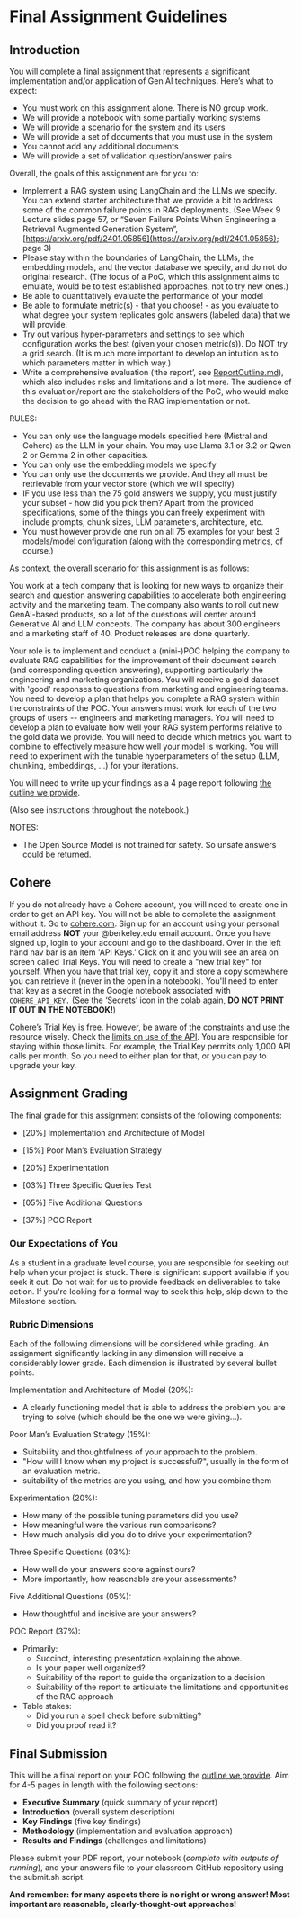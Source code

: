 # Final Assignment Guidelines


## Introduction

You will complete a final assignment that represents a significant implementation and/or application of Gen AI techniques. Here’s what to expect:

- You must work on this assignment alone.  There is NO group work.
- We will provide a notebook with some partially working systems
- We will provide a scenario for the system and its users
- We will provide a set of documents that you must use in the system
- You cannot add any additional documents
- We will provide a set of validation question/answer pairs

Overall, the goals of this assignment are for you to:


* Implement a RAG system using LangChain and the LLMs we specify. You can extend starter architecture that we provide a bit to address some of the common failure points in RAG deployments. (See Week 9 Lecture slides page 57, or “Seven Failure Points When Engineering a Retrieval Augmented Generation System”, [https://arxiv.org/pdf/2401.05856](https://arxiv.org/pdf/2401.05856); page 3)
* Please stay within the boundaries of LangChain, the LLMs, the embedding models, and the vector database we specify, and do not do original research. (The focus of a PoC, which this assignment aims to emulate, would be to test established approaches, not to try new ones.)
* Be able to quantitatively evaluate the performance of your model
* Be able to formulate metric(s) - that you choose! - as you evaluate to what degree your system replicates gold answers (labeled data) that we will provide.
* Try out various hyper-parameters and settings to see which configuration works the best (given your chosen metric(s)). Do NOT try a grid search. (It is much more important to develop an intuition as to which parameters matter in which way.)
* Write a comprehensive evaluation (‘the report’, see [ReportOutline.md](ReportOutline.md)), which also includes risks and limitations and a lot more. The audience of this evaluation/report are the stakeholders of the PoC, who would make the decision to go ahead with the RAG implementation or not. 



RULES:

* You can only use the language models specified here (Mistral and Cohere) as the LLM in your chain.  You may use Llama 3.1 or 3.2 or Qwen 2 or Gemma 2 in other capacities.
* You can only use the embedding models we specify
* You can only use the documents we provide. And they all must be retrievable from your vector store (which we will specify)
* IF you use less than the 75 gold answers we supply, you must justify your subset - how did you pick them? Apart from the provided specifications, some of the things you can freely experiment with include prompts, chunk sizes, LLM parameters, architecture, etc.
* You must however provide one run on all 75 examples for your best 3 models/model configuration (along with the corresponding metrics, of course.)


As context, the overall scenario for this assignment is as follows:

You work at a tech company that is looking for new ways to organize their search and question answering capabilities to accelerate both engineering activity and the marketing team. The company also wants to roll out new GenAI-based products, so a lot of the questions will center around Generative AI and LLM concepts. The company has about 300 engineers and a marketing staff of 40. Product releases are done quarterly.

Your role is to implement and conduct a (mini-)POC helping the company to evaluate RAG capabilities for the improvement of their document search (and corresponding question answering), supporting particularly the engineering and marketing organizations. You will receive a gold dataset with 'good' responses to questions from marketing and engineering teams. You need to develop a plan that helps you complete a RAG system within the constraints of the POC. Your answers must work for each of the two groups of users -- engineers and marketing managers. You will need to develop a plan to evaluate how well your RAG system performs relative to the gold data we provide. You will need to decide which metrics you want to combine to effectively measure how well your model is working.  You will need to experiment with the tunable hyperparameters of the setup (LLM, chunking, embeddings, ...) for your iterations.


You will need to write up your findings as a 4 page report following [the outline we provide](ReportOutline.md).

(Also see instructions throughout the notebook.)



NOTES:

* The Open Source Model is not trained for safety. So unsafe answers could be returned.

## Cohere

If you do not already have a Cohere account, you will need to create one in order to get an API key.  You will not be able to complete the assignment without it.  Go to [cohere.com](https://dashboard.cohere.com).  Sign up for an account using your personal email address **NOT** your @berkeley.edu email account. Once you have signed up, login to your account and go to the dashboard.  Over in the left hand nav bar is an item 'API Keys.' Click on it and you will see an area on screen called Trial Keys.  You will need to create a "new trial key" for yourself. When you have that trial key, copy it and store a copy somewhere you can retrieve it (never in the open in a notebook).  You'll need to enter that key as a secret in the Google notebook associated with `COHERE_API_KEY.`  (See the ‘Secrets’ icon in the colab again, **DO NOT PRINT IT OUT IN THE NOTEBOOK!**)

Cohere’s Trial Key is free.  However, be aware of the constraints and use the resource wisely.  Check the [limits on use of the API](https://docs.cohere.com/docs/rate-limits).  You are responsible for staying within those limits. For example, the Trial Key permits only 1,000 API calls per month. So you need to either plan for that,  or you can pay to upgrade your key.


## Assignment Grading
The final grade for this assignment consists of the following components:

- [20%] Implementation and Architecture of Model

- [15%] Poor Man’s Evaluation Strategy

- [20%] Experimentation

- [03%] Three Specific Queries Test

- [05%] Five Additional Questions

- [37%] POC Report


### Our Expectations of You

As a student in a graduate level course, you are responsible for seeking out help when your project is stuck.  There is significant support available if you seek it out.  Do not wait for us to provide feedback on deliverables to take action.  If you're looking for a formal way to seek this help, skip down to the Milestone section.


### Rubric Dimensions

Each of the following dimensions will be considered while grading.  An assignment significantly lacking in any dimension will receive a considerably lower grade.  Each dimension is illustrated by several bullet points.

Implementation and Architecture of Model (20%):
- A clearly functioning model that is able to address the problem you are trying to solve  (which should be the one we were giving...).


Poor Man’s Evaluation Strategy (15%):
- Suitability and thoughtfulness of your approach to the problem.
- "How will I know when my project is successful?", usually in the form of an evaluation metric.
- suitability of the metrics are you using, and how you combine them


Experimentation (20%):
- How many of the possible tuning parameters did you use?
- How meaningful were the various run comparisons?
- How much analysis did you do to drive your experimentation?


Three Specific Questions (03%):
- How well do your answers score against ours?
- More importantly, how reasonable are your assessments?


Five Additional Questions (05%):
- How thoughtful and incisive are your answers?


POC Report (37%):
- Primarily:
  - Succinct, interesting presentation explaining the above.
  - Is your paper well organized?
  - Suitability of the report to guide the organization to a decision
  - Suitability of the report to articulate the limitations and opportunities of the RAG approach
- Table stakes:
  - Did you run a spell check before submitting?
  - Did you proof read it?



## Final Submission

This will be a final report on your POC following the [outline we provide](ReportOutline.md). Aim for 4-5 pages in length with the following sections:

- **Executive Summary** (quick summary of your report)
- **Introduction** (overall system description)
- **Key Findings** (five key findings)
- **Methodology** (implementation and evaluation approach)
- **Results and Findings** (challenges and limitations)


Please submit your PDF report, your notebook (*complete with outputs of running*), and your answers file to your classroom GitHub repository using the submit.sh script.

**And remember: for many aspects there is no right or wrong answer! Most important are reasonable, clearly-thought-out approaches!**
